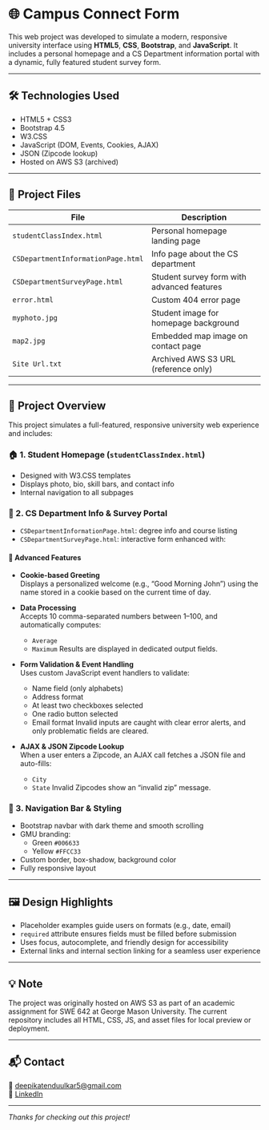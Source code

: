 # 🌐 Campus Connect Form

This web project was developed to simulate a modern, responsive university interface using **HTML5**, **CSS**, **Bootstrap**, and **JavaScript**. It includes a personal homepage and a CS Department information portal with a dynamic, fully featured student survey form.

---

## 🛠️ Technologies Used

- HTML5 + CSS3
- Bootstrap 4.5
- W3.CSS
- JavaScript (DOM, Events, Cookies, AJAX)
- JSON (Zipcode lookup)
- Hosted on AWS S3 (archived)

---

## 📁 Project Files

| File                             | Description                                  |
|----------------------------------|----------------------------------------------|
| `studentClassIndex.html`         | Personal homepage landing page               |
| `CSDepartmentInformationPage.html` | Info page about the CS department           |
| `CSDepartmentSurveyPage.html`    | Student survey form with advanced features   |
| `error.html`                     | Custom 404 error page                        |
| `myphoto.jpg`                    | Student image for homepage background        |
| `map2.jpg`                       | Embedded map image on contact page           |
| `Site Url.txt`                   | Archived AWS S3 URL (reference only)         |

---

## 🌟 Project Overview

This project simulates a full-featured, responsive university web experience and includes:

### 🏠 1. Student Homepage (`studentClassIndex.html`)
- Designed with W3.CSS templates
- Displays photo, bio, skill bars, and contact info
- Internal navigation to all subpages

### 🏫 2. CS Department Info & Survey Portal
- `CSDepartmentInformationPage.html`: degree info and course listing
- `CSDepartmentSurveyPage.html`: interactive form enhanced with:

#### 🚀 Advanced Features

- **Cookie-based Greeting**  
  Displays a personalized welcome (e.g., “Good Morning John”) using the name stored in a cookie based on the current time of day.

- **Data Processing**  
  Accepts 10 comma-separated numbers between 1–100, and automatically computes:
  - `Average`
  - `Maximum`
  Results are displayed in dedicated output fields.

- **Form Validation & Event Handling**  
  Uses custom JavaScript event handlers to validate:
  - Name field (only alphabets)
  - Address format
  - At least two checkboxes selected
  - One radio button selected
  - Email format
  Invalid inputs are caught with clear error alerts, and only problematic fields are cleared.

- **AJAX & JSON Zipcode Lookup**  
  When a user enters a Zipcode, an AJAX call fetches a JSON file and auto-fills:
  - `City`
  - `State`
  Invalid Zipcodes show an “invalid zip” message.

### 🧭 3. Navigation Bar & Styling
- Bootstrap navbar with dark theme and smooth scrolling
- GMU branding:
  - Green `#006633`
  - Yellow `#FFCC33`
- Custom border, box-shadow, background color
- Fully responsive layout

---

## 🖼️ Design Highlights

- Placeholder examples guide users on formats (e.g., date, email)
- `required` attribute ensures fields must be filled before submission
- Uses focus, autocomplete, and friendly design for accessibility
- External links and internal section linking for a seamless user experience

---

## 💡 Note

The project was originally hosted on AWS S3 as part of an academic assignment for SWE 642 at George Mason University. The current repository includes all HTML, CSS, JS, and asset files for local preview or deployment.

---

## 📬 Contact

📧 deepikatenduulkar5@gmail.com  
🔗 [LinkedIn](https://www.linkedin.com/in/deepika-tendulkar-a88bb8166/)

---

*Thanks for checking out this project!*
